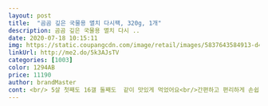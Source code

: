 ```yaml
---
layout: post 
title:  "곰곰 깊은 국물용 멸치 다시팩, 320g, 1개" 
description: 곰곰 깊은 국물용 멸치 다시 ..
date: 2020-07-18 10:15:11 
img: https://static.coupangcdn.com/image/retail/images/5837643584913-d4b00e2e-59da-4346-827a-c0212016a394.jpg 
linkUrl: http://me2.do/5k3AJsTV 
categories: [1003] 
color: 1294AB 
price: 11190 
author: brandMaster 
cont: <br/> 5살 첫째도 16갤 둘째도  같이 맛있게 먹었어요<br/>간편하고 편리하게 손쉽게 육수낼수 있어서  너무 좋아요<br/>곰곰 다시팩  재구매용 ㅎ<br/>곰곰 다시팩 효과인가 ㅋㅋㅋ<br/>근데 다음에는 다시 디포리 살거같기도.<br/>.<br/>ㅎ<br/>끓기시작하고 5분!<br/>남편이 잘 끓였다고 하네요<br/>디포리가 색이 훨씬 노랗고 진하게 나오더라구요.<br/><br/>맹물보다 맛이 깊고 좋아요.<br/><br/>물 1200ml에 두팩 넣고 한시간 우린후 끓여줬어요<br/>바쁠때 외에는 미리 담궈두는 편인데요,<br/>순한육수 즐기시면 추천해요<br/>아이 국 끓일때나 이런저런 요리용으로 쓰니<br/>없으면  아쉬운  다시팩!<br/>요거 물에다 1시간가량 담궈놓고 끓이면 좀 더 잘 우러난대서<br/> 
---
```

 